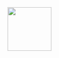 <div align="center">
  <img src="https://media.giphy.com/media/jRf5fsn8G6YaogAWxn/giphy.gif" width="100" height="100"/>
</div>

